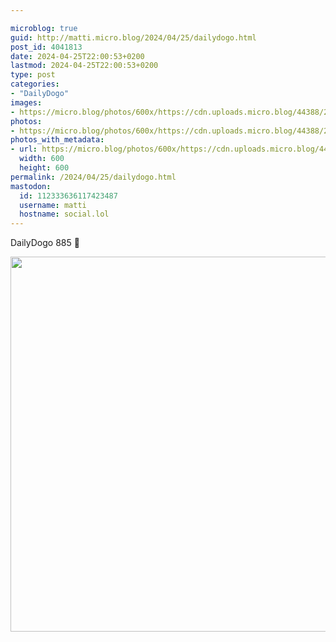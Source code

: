 ```yaml
---

microblog: true
guid: http://matti.micro.blog/2024/04/25/dailydogo.html
post_id: 4041813
date: 2024-04-25T22:00:53+0200
lastmod: 2024-04-25T22:00:53+0200
type: post
categories:
- "DailyDogo"
images:
- https://micro.blog/photos/600x/https://cdn.uploads.micro.blog/44388/2024/dce2abbca3ee4822b63d4cb036f414de.jpg
photos:
- https://micro.blog/photos/600x/https://cdn.uploads.micro.blog/44388/2024/dce2abbca3ee4822b63d4cb036f414de.jpg
photos_with_metadata:
- url: https://micro.blog/photos/600x/https://cdn.uploads.micro.blog/44388/2024/dce2abbca3ee4822b63d4cb036f414de.jpg
  width: 600
  height: 600
permalink: /2024/04/25/dailydogo.html
mastodon:
  id: 112333636117423487
  username: matti
  hostname: social.lol
---
```

DailyDogo 885 🐶

<img src="https://micro.blog/photos/600x/https://blog.martin-haehnel.de/uploads/2024/dce2abbca3ee4822b63d4cb036f414de.jpg" width="600" height="600" alt="" />
